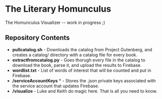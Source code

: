 # The Literary Homunculus
The Homunculus Visualizer -- work in progress ;)

Repository Contents
-------------------

* **pullcatalog.sh** - Downloads the catalog from Project Gutenberg, and creates a catalog/ directory with a catalog file for every book. 
* **extractfromcatalog.py** - Goes thorugh every file in the catalog to download the book, parse it, and upload the results to Firebase.
* **wordlist.txt** - List of words of interest that will be counted and put in Firebase. 
* **/serviceAccountKeys** * - Stores the .json private keys associated with the service account that updates Firebase.
* **/visualize** - Luke and Keith do magic here. That is all you need to know.

